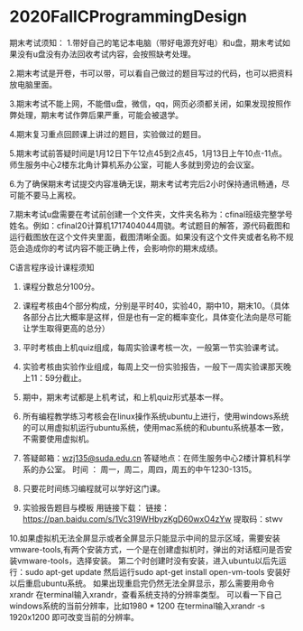 # 2020FallCProgrammingDesign
期末考试须知：
1.带好自己的笔记本电脑（带好电源充好电）和u盘，期末考试如果没有u盘没有办法回收考试内容，会按照缺考处理。

2.期末考试是开卷，书可以带，可以看自己做过的题目写过的代码，也可以把资料放电脑里面。

3.期末考试不能上网，不能借u盘，微信，qq，网页必须都关闭，如果发现按照作弊处理，期末考试作弊后果严重，可能会被退学。

4.期末复习重点回顾课上讲过的题目，实验做过的题目。

5.期末考试前答疑时间是1月12日下午12点45到2点45，1月13日上午10点-11点。师生服务中心2楼东北角计算机系办公室，可能人多就到旁边的会议室。

6.为了确保期末考试提交内容准确无误，期末考试考完后2小时保持通讯畅通，尽可能不要马上离校。

7.期末考试u盘需要在考试前创建一个文件夹，文件夹名称为：cfinal班级完整学号姓名。例如：cfinal20计算机1717404044周骁。考试题目的解答，源代码截图和运行截图放在这个文件夹里面，截图清晰全面。如果没有这个文件夹或者名称不规范会造成你的考试内容不能正确上传，会影响你的期末成绩。






C语言程序设计课程须知
1. 课程分数总分100分。
2. 课程考核由4个部分构成，分别是平时40，实验40，期中10，期末10。（具体各部分占比大概率是这样，但是也有一定的概率变化，具体变化法向是尽可能让学生取得更高的总分）
3. 平时考核由上机quiz组成，每周实验课考核一次，一般第一节实验课考试。
4. 实验考核由实验作业组成，每周上交一份实验报告，一般下一周实验课那天晚上11：59分截止。
5. 期中，期末考试都是上机考试，和上机quiz形式基本一样。
6. 所有编程教学练习考核会在linux操作系统ubuntu上进行，使用windows系统的可以用虚拟机运行ubuntu系统，使用mac系统的和ubuntu系统基本一致，不需要使用虚拟机。
7. 答疑邮箱：wzj135@suda.edu.cn 答疑地点：在师生服务中心2楼计算机科学系的办公室。 时间 ： 周一，周二，周四，周五的中午1230-1315。
8. 只要花时间练习编程就可以学好这门课。


9. 实验报告题目与模板 用链接下载： 
链接：https://pan.baidu.com/s/1Vc319WHbyzKgD60wxO4zYw 
提取码：stwv 


10.如果虚拟机无法全屏显示或者全屏显示只能显示中间的显示区域，需要安装vmware-tools,有两个安装方式，一个是在创建虚拟机时，弹出的对话框问是否安装vmware-tools，选择安装。 第二个时创建时没有安装，进入ubuntu以后先运行：sudo apt-get update 然后运行sudo apt-get install open-vm-tools 安装好以后重启ubuntu系统。 如果出现重启完仍然无法全屏显示，那么需要用命令xrandr 在terminal输入xrandr，查看系统支持的分辨率类型。 可以看一下自己windows系统的当前分辨率，比如1980 * 1200 在terminal输入xrandr -s 1920x1200 即可改变当前的分辨率。
